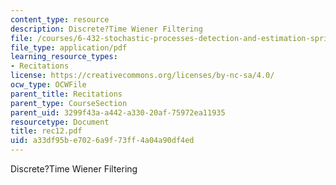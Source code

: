 ```yaml
---
content_type: resource
description: Discrete?Time Wiener Filtering
file: /courses/6-432-stochastic-processes-detection-and-estimation-spring-2004/a33df95be7026a9f73ff4a04a90df4ed_rec12.pdf
file_type: application/pdf
learning_resource_types:
- Recitations
license: https://creativecommons.org/licenses/by-nc-sa/4.0/
ocw_type: OCWFile
parent_title: Recitations
parent_type: CourseSection
parent_uid: 3299f43a-a442-a330-20af-75972ea11935
resourcetype: Document
title: rec12.pdf
uid: a33df95b-e702-6a9f-73ff-4a04a90df4ed
---
```

Discrete?Time Wiener Filtering